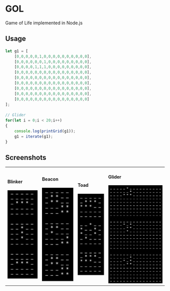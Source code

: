 # GOL
Game of Life implemented in Node.js

## Usage
```javascript
let g1 = [
    [0,0,0,0,0,1,0,0,0,0,0,0,0,0,0,0],
    [0,0,0,0,0,0,1,0,0,0,0,0,0,0,0,0],
    [0,0,0,0,1,1,1,0,0,0,0,0,0,0,0,0],
    [0,0,0,0,0,0,0,0,0,0,0,0,0,0,0,0],
    [0,0,0,0,0,0,0,0,0,0,0,0,0,0,0,0],
    [0,0,0,0,0,0,0,0,0,0,0,0,0,0,0,0],
    [0,0,0,0,0,0,0,0,0,0,0,0,0,0,0,0],
    [0,0,0,0,0,0,0,0,0,0,0,0,0,0,0,0],
    [0,0,0,0,0,0,0,0,0,0,0,0,0,0,0,0]
];

// Glider
for(let i = 0;i < 20;i++)
{
    console.log(printGrid(g1));
    g1 = iterate(g1);
}
```

## Screenshots
<table>
<tr>
  <td><h4>Blinker</h4><img src="./one.png"/></td>
  <td><h4>Beacon</h4><img src="./two.png"/></td>
  <td><h4>Toad</h4><img src="./three.png"/></td>
  <td><h4>Glider</h4><img src="./four.png"/></td>
</tr>
</table>

